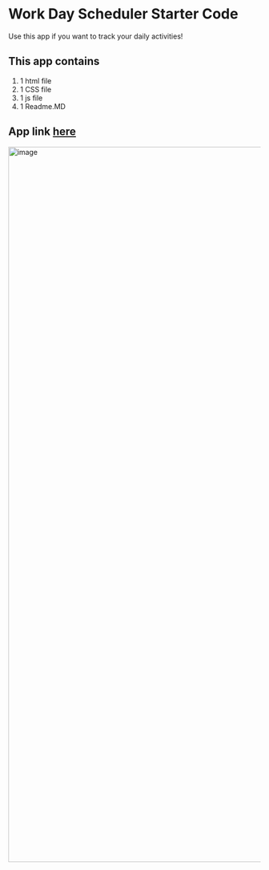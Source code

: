 # Work Day Scheduler Starter Code
Use this app if you want to track your daily activities!


## This app contains

1. 1 html file
2. 1 CSS file
3. 1 js file
4. 1 Readme.MD

## App link [here](https://leman102.github.io/work-day-scheduler/)
<img width="1426" alt="image" src="https://user-images.githubusercontent.com/64149102/172262780-f83896f4-46ae-44f8-9f36-0107621a3ad7.png">
